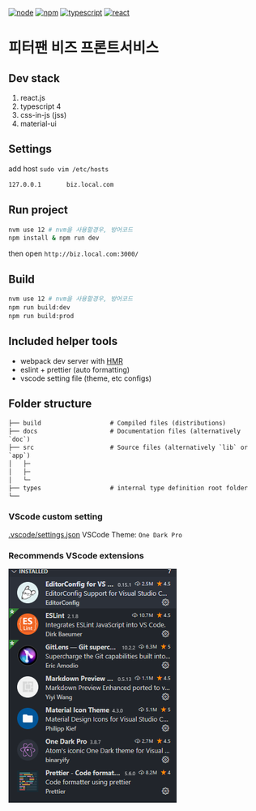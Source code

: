<!--
    Webpack configuration referrence.
    https://typescript-kr.github.io/pages/tutorials/react-&-webpack.html

    eslint + prettier configuration referrence.
    https://www.robertcooper.me/using-eslint-and-prettier-in-a-typescript-project
 -->

[![node][node]][node-url] [![npm][npm]][npm-url] [![typescript][typescript]][typescript-url] [![react][react]][react-url]

# 피터팬 비즈 프론트서비스

## Dev stack

<ol>
  <li>react.js</li>
  <li>typescript 4</li>
  <li>css-in-js (jss)</li>
  <li>material-ui</li>
</ol>

## Settings

add host `sudo vim /etc/hosts`

```sh
127.0.0.1       biz.local.com
```

## Run project

```sh
nvm use 12 # nvm을 사용할경우, 방어코드
npm install & npm run dev
```

then open `http://biz.local.com:3000/`

## Build

```sh
nvm use 12 # nvm을 사용할경우, 방어코드
npm run build:dev
npm run build:prod
```

## Included helper tools

- webpack dev server with [HMR][hmr-url]
- eslint + prettier (auto formatting)
- vscode setting file (theme, etc configs)

## Folder structure

```
├── build                   # Compiled files (distributions)
├── docs                    # Documentation files (alternatively `doc`)
├── src                     # Source files (alternatively `lib` or `app`)
│   ├─
│   ├─
│   └─
├── types                   # internal type definition root folder
└──
```

### VScode custom setting

[.vscode/settings.json](./docs/vscode_settings.json.md)
VSCode Theme: `One Dark Pro`

### Recommends VScode extensions

![My VScode extensions](docs/extensions_capture.png)

[node]: https://img.shields.io/badge/node-^12.18.3-green
[node-url]: https://nodejs.org/en/
[npm]: https://img.shields.io/badge/npm-^6.14.6-red
[npm-url]: https://npmjs.com/package/npm
[typescript]: https://img.shields.io/badge/typescript-^4.0.2-blue
[typescript-url]: https://www.npmjs.com/package/typescript
[react]: https://img.shields.io/badge/react-^16.13.1-blue
[react-url]: https://www.npmjs.com/package/react
[hmr-url]: https://webpack.js.org/concepts/hot-module-replacement
